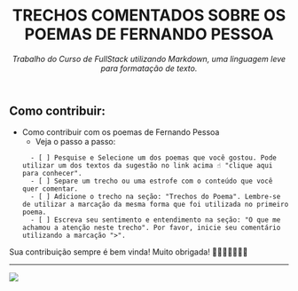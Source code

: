 <header>

<!--
  <<< Author notes: Course header >>>
  Include a 1280×640 image, course title in sentence case, and a concise description in emphasis.
  In your repository settings: enable template repository, add your 1280×640 social image, auto delete head branches.
  Add your open source license, GitHub uses MIT license.
-->

# TRECHOS COMENTADOS SOBRE OS POEMAS DE FERNANDO PESSOA

_Trabalho do Curso de FullStack utilizando Markdown, uma linguagem leve para formatação de texto._

</header>

<!--
  <<< Author notes: Finish >>>
  Review what we learned, ask for feedback, provide next steps.
-->

## Como contribuir:
*  Como contribuir com os poemas de Fernando Pessoa
    * Veja o passo a passo:
    ```
      - [ ] Pesquise e Selecione um dos poemas que você gostou. Pode utilizar um dos textos da sugestão no link acima ☝️ "clique aqui para conhecer".
      - [ ] Separe um trecho ou uma estrofe com o conteúdo que você quer comentar.
      - [ ] Adicione o trecho na seção: "Trechos do Poema". Lembre-se de utilizar a marcação da mesma forma que foi utilizada no primeiro poema.
      - [ ] Escreva seu sentimento e entendimento na seção: "O que me achamou a atenção neste trecho". Por favor, inicie seu comentário utilizando a marcação ">".
     ``` 
Sua contribuição sempre é bem vinda! Muito obrigada! 🌻🌻🌻🌻🌻🌻🌻
____________________________________________________   

 ![](https://i.pinimg.com/564x/25/5e/30/255e30e72a7bcfb18ee66b7fa0afcecd.jpg)
<footer>

<!--
  <<< Author notes: Footer >>>
  Add a link to get support, GitHub status page, code of conduct, license link.


---

Get help: [Post in our discussion board](https://github.com/skills/.github/discussions) &bull; [Review the GitHub status page](https://www.githubstatus.com/)

&copy; 2023 GitHub &bull; [Code of Conduct](https://www.contributor-covenant.org/version/2/1/code_of_conduct/code_of_conduct.md) &bull; [MIT License](https://gh.io/mit)
-->
</footer>
